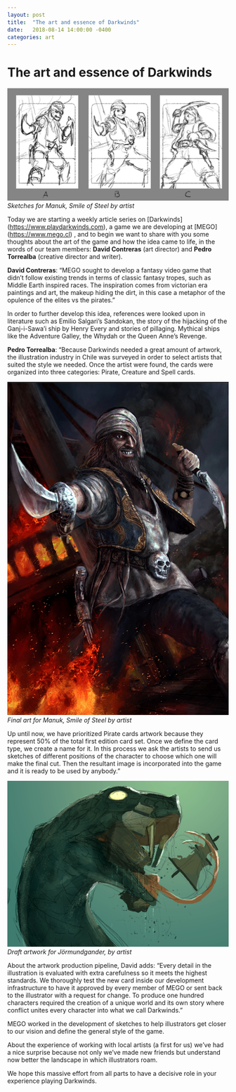 ```yaml
---
layout: post
title:  "The art and essence of Darkwinds"
date:   2018-08-14 14:00:00 -0400
categories: art
---
```


The art and essence of Darkwinds
================================

![alt text](/img/posts/art00.jpeg "Sketches for Manuk, Smile of Steel by artist ")
*Sketches for Manuk, Smile of Steel by artist* 


Today we are starting a weekly article series on [Darkwinds] (https://www.playdarkwinds.com), a game we are developing at [MEGO] (https://www.mego.cl) , and to begin we want to share with you some thoughts about the art of the game and how the idea came to life, in the words of our team members: **David Contreras** (art director) and **Pedro Torrealba** (creative director and writer).


**David Contreras**: “MEGO sought to develop a fantasy video game that didn’t follow existing trends in terms of classic fantasy tropes, such as Middle Earth inspired races. The inspiration comes from victorian era paintings and art, the makeup hiding the dirt, in this case a metaphor of the opulence of the elites vs the pirates.”


In order to further develop this idea, references were looked upon in literature such as Emilio Salgari’s Sandokan, the story of the hijacking of the Ganj-i-Sawa’i ship by Henry Every and stories of pillaging. Mythical ships like the Adventure Galley, the Whydah or the Queen Anne’s Revenge.


**Pedro Torrealba**: “Because Darkwinds needed a great amount of artwork, the illustration industry in Chile was surveyed in order to select artists that suited the style we needed. Once the artist were found, the cards were organized into three categories: Pirate, Creature and Spell cards.

![alt text](/img/posts/art01.png "Final art for Manuk, Smile of Steel by artist")
*Final art for Manuk, Smile of Steel by artist* 


Up until now, we have prioritized Pirate cards artwork because they represent 50% of the total first edition card set. Once we define the card type, we create a name for it. In this process we ask the artists to send us sketches of different positions of the character to choose which one will make the final cut. Then the resultant image is incorporated into the game and it is ready to be used by anybody.”

![alt text](/img/posts/art02.png "Draft artwork for Jörmundgander, by artist")
*Draft artwork for Jörmundgander, by artist* 


About the artwork production pipeline, David adds: “Every detail in the illustration is evaluated with extra carefulness so it meets the highest standards. We thoroughly test the new card inside our development infrastructure to have it approved by every member of MEGO or sent back to the illustrator with a request for change. To produce one hundred characters required the creation of a unique world and its own story where conflict unites every character into what we call Darkwinds.”


MEGO worked in the development of sketches to help illustrators get closer to our vision and define the general style of the game.


About the experience of working with local artists (a first for us) we’ve had a nice surprise because not only we’ve made new friends but understand now better the landscape in which illustrators roam.


We hope this massive effort from all parts to have a decisive role in your experience playing Darkwinds.